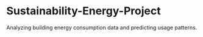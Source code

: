 # Sustainability-Energy-Project
Analyzing building energy consumption data and predicting usage patterns.
